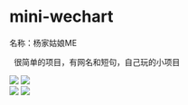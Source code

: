 # mini-wechart

名称：杨家姑娘ME

 
很简单的项目，有网名和短句，自己玩的小项目


<img src="show/1.jpg" />
<img src="show/2.jpg" />
<br/>
<img src="show/3.jpg" />
<img src="show/4.jpg" />